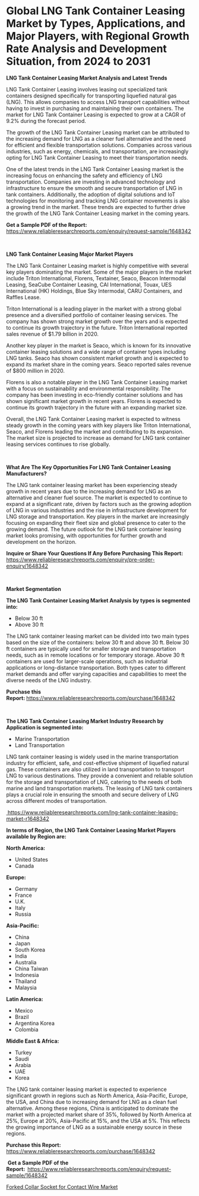<p><h1>Global LNG Tank Container Leasing Market by Types, Applications, and Major Players, with Regional Growth Rate Analysis and Development Situation, from 2024 to 2031</h1></p><p><strong>LNG Tank Container Leasing Market Analysis and Latest Trends</strong></p>
<p><p>LNG Tank Container Leasing involves leasing out specialized tank containers designed specifically for transporting liquefied natural gas (LNG). This allows companies to access LNG transport capabilities without having to invest in purchasing and maintaining their own containers. The market for LNG Tank Container Leasing is expected to grow at a CAGR of 9.2% during the forecast period. </p><p>The growth of the LNG Tank Container Leasing market can be attributed to the increasing demand for LNG as a cleaner fuel alternative and the need for efficient and flexible transportation solutions. Companies across various industries, such as energy, chemicals, and transportation, are increasingly opting for LNG Tank Container Leasing to meet their transportation needs.</p><p>One of the latest trends in the LNG Tank Container Leasing market is the increasing focus on enhancing the safety and efficiency of LNG transportation. Companies are investing in advanced technology and infrastructure to ensure the smooth and secure transportation of LNG in tank containers. Additionally, the adoption of digital solutions and IoT technologies for monitoring and tracking LNG container movements is also a growing trend in the market. These trends are expected to further drive the growth of the LNG Tank Container Leasing market in the coming years.</p></p>
<p><strong>Get a Sample PDF of the Report:&nbsp;</strong> <a href="https://www.reliableresearchreports.com/enquiry/request-sample/1648342">https://www.reliableresearchreports.com/enquiry/request-sample/1648342</a></p>
<p>&nbsp;</p>
<p><strong>LNG Tank Container Leasing Major Market Players</strong></p>
<p><p>The LNG Tank Container Leasing market is highly competitive with several key players dominating the market. Some of the major players in the market include Triton International, Florens, Textainer, Seaco, Beacon Intermodal Leasing, SeaCube Container Leasing, CAI International, Touax, UES International (HK) Holdings, Blue Sky Intermodal, CARU Containers, and Raffles Lease.</p><p>Triton International is a leading player in the market with a strong global presence and a diversified portfolio of container leasing services. The company has shown strong market growth over the years and is expected to continue its growth trajectory in the future. Triton International reported sales revenue of $1.79 billion in 2020.</p><p>Another key player in the market is Seaco, which is known for its innovative container leasing solutions and a wide range of container types including LNG tanks. Seaco has shown consistent market growth and is expected to expand its market share in the coming years. Seaco reported sales revenue of $800 million in 2020.</p><p>Florens is also a notable player in the LNG Tank Container Leasing market with a focus on sustainability and environmental responsibility. The company has been investing in eco-friendly container solutions and has shown significant market growth in recent years. Florens is expected to continue its growth trajectory in the future with an expanding market size.</p><p>Overall, the LNG Tank Container Leasing market is expected to witness steady growth in the coming years with key players like Triton International, Seaco, and Florens leading the market and contributing to its expansion. The market size is projected to increase as demand for LNG tank container leasing services continues to rise globally.</p></p>
<p>&nbsp;</p>
<p><strong>What Are The Key Opportunities For LNG Tank Container Leasing Manufacturers?</strong></p>
<p><p>The LNG tank container leasing market has been experiencing steady growth in recent years due to the increasing demand for LNG as an alternative and cleaner fuel source. The market is expected to continue to expand at a significant rate, driven by factors such as the growing adoption of LNG in various industries and the rise in infrastructure development for LNG storage and transportation. Key players in the market are increasingly focusing on expanding their fleet size and global presence to cater to the growing demand. The future outlook for the LNG tank container leasing market looks promising, with opportunities for further growth and development on the horizon.</p></p>
<p><strong>Inquire or Share Your Questions If Any Before Purchasing This Report:</strong> <a href="https://www.reliableresearchreports.com/enquiry/pre-order-enquiry/1648342">https://www.reliableresearchreports.com/enquiry/pre-order-enquiry/1648342</a></p>
<p>&nbsp;</p>
<p><strong>Market Segmentation</strong></p>
<p><strong>The LNG Tank Container Leasing Market Analysis by types is segmented into:</strong></p>
<p><ul><li>Below 30 ft</li><li>Above 30 ft</li></ul></p>
<p><p>The LNG tank container leasing market can be divided into two main types based on the size of the containers: below 30 ft and above 30 ft. Below 30 ft containers are typically used for smaller storage and transportation needs, such as in remote locations or for temporary storage. Above 30 ft containers are used for larger-scale operations, such as industrial applications or long-distance transportation. Both types cater to different market demands and offer varying capacities and capabilities to meet the diverse needs of the LNG industry.</p></p>
<p><strong>Purchase this Report:&nbsp;</strong><a href="https://www.reliableresearchreports.com/purchase/1648342">https://www.reliableresearchreports.com/purchase/1648342</a></p>
<p>&nbsp;</p>
<p><strong>The LNG Tank Container Leasing Market Industry Research by Application is segmented into:</strong></p>
<p><ul><li>Marine Transportation</li><li>Land Transportation</li></ul></p>
<p><p>LNG tank container leasing is widely used in the marine transportation industry for efficient, safe, and cost-effective shipment of liquefied natural gas. These containers are also utilized in land transportation to transport LNG to various destinations. They provide a convenient and reliable solution for the storage and transportation of LNG, catering to the needs of both marine and land transportation markets. The leasing of LNG tank containers plays a crucial role in ensuring the smooth and secure delivery of LNG across different modes of transportation.</p></p>
<p><a href="https://www.reliableresearchreports.com/lng-tank-container-leasing-market-r1648342">&nbsp;https://www.reliableresearchreports.com/lng-tank-container-leasing-market-r1648342</a></p>
<p><strong>In terms of Region, the LNG Tank Container Leasing Market Players available by Region are:</strong></p>
<p>
    <p> <strong> North America: </strong>
        <ul>
            <li>United States</li>
            <li>Canada</li>
        </ul>
        </p> 
    <p> <strong> Europe: </strong>
        <ul>
            <li>Germany</li>
            <li>France</li>
            <li>U.K.</li>
            <li>Italy</li>
            <li>Russia</li>
        </ul>
        </p> 
    <p> <strong> Asia-Pacific: </strong>
        <ul>
            <li>China</li>
            <li>Japan</li>
            <li>South Korea</li>
            <li>India</li>
            <li>Australia</li>
            <li>China Taiwan</li>
            <li>Indonesia</li>
            <li>Thailand</li>
            <li>Malaysia</li>
        </ul>
        </p> 
    <p> <strong> Latin America: </strong>
        <ul>
            <li>Mexico</li>
            <li>Brazil</li>
            <li>Argentina Korea</li>
            <li>Colombia</li>
        </ul>
        </p> 
    <p> <strong> Middle East & Africa: </strong>
        <ul>
            <li>Turkey</li>
            <li>Saudi</li>
            <li>Arabia</li>
            <li>UAE</li>
            <li>Korea</li>
        </ul>
    </p>
    </p>
<p><p>The LNG tank container leasing market is expected to experience significant growth in regions such as North America, Asia-Pacific, Europe, the USA, and China due to increasing demand for LNG as a clean fuel alternative. Among these regions, China is anticipated to dominate the market with a projected market share of 35%, followed by North America at 25%, Europe at 20%, Asia-Pacific at 15%, and the USA at 5%. This reflects the growing importance of LNG as a sustainable energy source in these regions.</p></p>
<p><strong>Purchase this Report: </strong><a href="https://www.reliableresearchreports.com/purchase/1648342">https://www.reliableresearchreports.com/purchase/1648342</a></p>
<p>&nbsp;<strong>Get a Sample PDF of the Report:&nbsp;&nbsp;</strong><a href="https://www.reliableresearchreports.com/enquiry/request-sample/1648342">https://www.reliableresearchreports.com/enquiry/request-sample/1648342</a></p>
<p><strong></strong></p>
<p><p><a href="https://view.publitas.com/reportprime-1/forked-collar-socket-for-contact-wire-market-forecasts-market-trends-and-impact-analysis-2024-2031/">Forked Collar Socket for Contact Wire Market</a></p></p>
